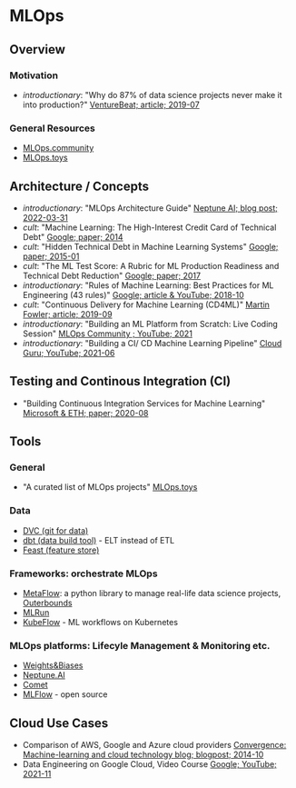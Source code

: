 # MLOps
## Overview

### Motivation
- *introductionary*: "Why do 87% of data science projects never make it into production?" [VentureBeat; article; 2019-07](https://venturebeat.com/2019/07/19/why-do-87-of-data-science-projects-never-make-it-into-production/)

### General Resources
- [MLOps.community](https://mlops.community/)
- [MLOps.toys](https://mlops.toys/feature-store)

## Architecture / Concepts
- *introductionary*: "MLOps Architecture Guide" [Neptune AI; blog post; 2022-03-31](https://neptune.ai/blog/mlops-architecture-guide)
- *cult*: "Machine Learning: The High-Interest Credit Card of Technical Debt" [Google; paper; 2014](https://storage.googleapis.com/pub-tools-public-publication-data/pdf/43146.pdf)
- *cult*: "Hidden Technical Debt in Machine Learning Systems" [Google; paper; 2015-01](https://proceedings.neurips.cc/paper/2015/file/86df7dcfd896fcaf2674f757a2463eba-Paper.pdf)
- *cult*: "The ML Test Score: A Rubric for ML Production Readiness and Technical Debt Reduction" [Google; paper; 2017](https://storage.googleapis.com/pub-tools-public-publication-data/pdf/aad9f93b86b7addfea4c419b9100c6cdd26cacea.pdf)
- *introductionary*: "Rules of Machine Learning: Best Practices for ML Engineering (43 rules)" [Google; article & YouTube; 2018-10](https://developers.google.com/machine-learning/guides/rules-of-ml)
- *cult*: "Continuous Delivery for Machine Learning (CD4ML)" [Martin Fowler; article; 2019-09](https://martinfowler.com/articles/cd4ml.html)
- *introductionary*: "Building an ML Platform from Scratch: Live Coding Session" [MLOps Community ; YouTube; 2021](https://www.youtube.com/watch?v=s8Jj9gzQ3xA)
- *introductionary*: "Building a CI/ CD Machine Learning Pipeline" [Cloud Guru; YouTube; 2021-06](https://www.youtube.com/watch?v=XoXvX8MyW8M)


## Testing and Continous Integration (CI)

- "Building Continuous Integration Services for Machine Learning" [Microsoft & ETH; paper; 2020-08](https://pages.cs.wisc.edu/~wentaowu/papers/kdd20-ci-for-ml.pdf)

## Tools

### General
- "A curated list of MLOps projects" [MLOps.toys](https://mlops.toys/feature-store)

### Data
- [DVC (git for data)](https://dvc.org/)
- [dbt (data build tool)](https://docs.getdbt.com/docs/introduction) - ELT instead of ETL
- [Feast (feature store)](https://docs.feast.dev/)

### Frameworks: orchestrate MLOps
- [MetaFlow](https://docs.metaflow.org/introduction/what-is-metaflow): a python library to manage real-life data science projects, [Outerbounds](https://outerbounds.com/)
- [MLRun](https://docs.mlrun.org/en/latest/) 
- [KubeFlow](https://www.kubeflow.org/docs/started/introduction/) - ML workflows on Kubernetes

### MLOps platforms: Lifecyle Management & Monitoring etc.
- [Weights&Biases](https://wandb.ai/)
- [Neptune.AI](https://neptune.ai/home)
- [Comet](https://www.comet.com/site/)
- [MLFlow](https://mlflow.org/docs/latest/index.html) - open source


 
## Cloud Use Cases
 - Comparison of AWS, Google and Azure cloud providers [Convergence: Machine-learning and cloud technology blog; blogpost; 2014-10](https://aawasthi.blogspot.com/2014/10/cloud-nomenclature-aws-google-azure.html)
 - Data Engineering on Google Cloud, Video Course [Google; YouTube; 2021-11](https://www.youtube.com/watch?v=7TYLYjaHB64&list=PLmI_IVYHB9Fred0mR-280Uro9HOH9Lo98)
